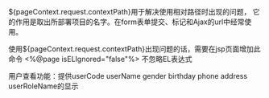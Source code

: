 ${pageContext.request.contextPath}用于解决使用相对路径时出现的问题，
它的作用是取出所部署项目的名字。在form表单提交、<a>标记和Ajax的url中经常使用。

使用${pageContext.request.contextPath}出现问题的话，需要在jsp页面增加此命令
<%@page isELIgnored="false"%> 不忽略EL表达式

用户查看功能：提供userCode userName gender birthday phone address userRoleName的显示
